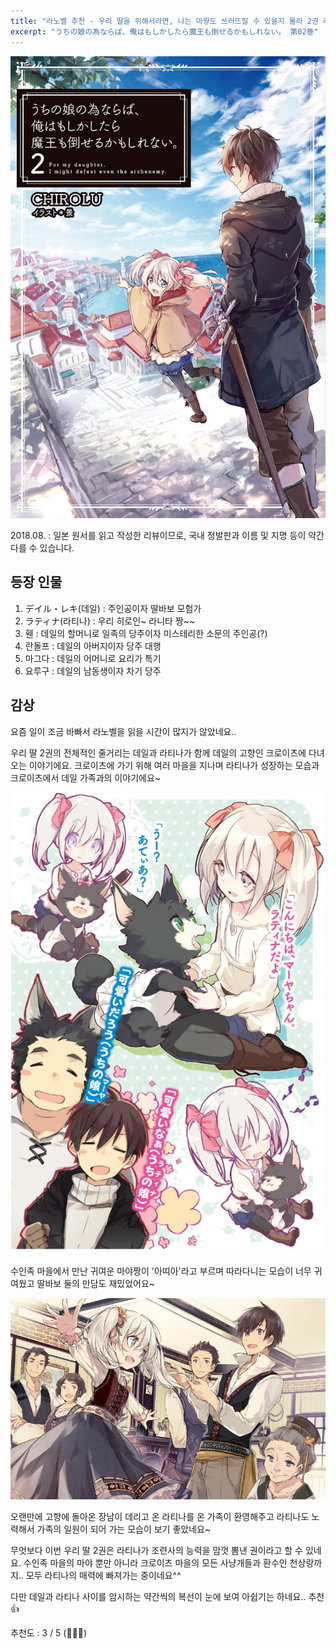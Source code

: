 ```yaml
---
title: "라노벨 추천 - 우리 딸을 위해서라면, 나는 마왕도 쓰러뜨릴 수 있을지 몰라 2권 리뷰"
excerpt: "うちの娘の為ならば、俺はもしかしたら魔王も倒せるかもしれない。 第02巻"
---
```


![우리딸2](/assets/images/creation/uchino/uchino_03.jpg)

2018.08.
: 일본 원서를 읽고 작성한 리뷰이므로, 국내 정발판과 이름 및 지명 등이 약간 다를 수 있습니다.

## 등장 인물

1. デイル・レキ(데일) : 주인공이자 딸바보 모험가  
2. ラティナ(라티나) : 우리 히로인~ 라니타 짱~~  
3. 휀 : 데일의 할머니로 일족의 당주이자 미스테리한 소문의 주인공(?)  
4. 란돌프 : 데일의 아버지이자 당주 대행  
5. 마그다 : 데일의 어머니로 요리가 특기
6. 요루구 : 데일의 남동생이자 차기 당주

## 감상

요즘 일이 조금 바빠서 라노벨을 읽을 시간이 많지가 않았네요.. 

우리 딸 2권의 전체적인 줄거리는 데일과 라티나가 함께 데일의 고향인 크로이츠에 다녀오는 이야기에요. 크로이츠에 가기 위해 여러 마을을 지나며 라티나가 성장하는 모습과 크로이츠에서 데일 가족과의 이야기에요~

![우리딸2](/assets/images/creation/uchino/uchino_04.PNG)

수인족 마을에서 만난 귀여운 마야짱이 '아띠아'라고 부르며 따라다니는 모습이 너무 귀여웠고 딸바보 둘의 만담도 재밌었어요~

![우리딸2](/assets/images/creation/uchino/uchino_05.jpg)

오랜만에 고향에 돌아온 장남이 데리고 온 라티나를 온 가족이 환영해주고 라티나도 노력해서 가족의 일원이 되어 가는 모습이 보기 좋았네요~

무엇보다 이번 우리 딸 2권은 라티나가 조련사의 능력을 맘껏 뽐낸 권이라고 할 수 있네요. 수인족 마을의 마야 뿐만 아니라 크로이츠 마을의 모든 사냥개들과 환수인 천상랑까지.. 모두 라티나의 매력에 빠져가는 중이네요^^

다만 데일과 라티나 사이를 암시하는 약간씩의 복선이 눈에 보여 아쉽기는 하네요.. 추천 :thumbsup:

추천도 : 3 / 5 (:star2::star2::star2:)
